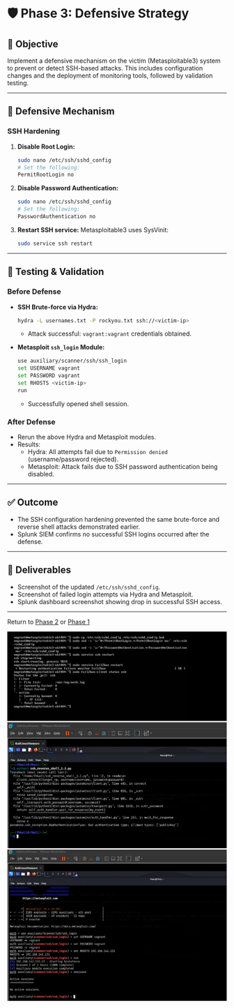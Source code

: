 # 🛡️ Phase 3: Defensive Strategy

## 🎯 Objective
Implement a defensive mechanism on the victim (Metasploitable3) system to prevent or detect SSH-based attacks. This includes configuration changes and the deployment of monitoring tools, followed by validation testing.

---

## 🔐 Defensive Mechanism
### SSH Hardening
1. **Disable Root Login:**
   ```bash
   sudo nano /etc/ssh/sshd_config
   # Set the following:
   PermitRootLogin no
   ```
2. **Disable Password Authentication:**
   ```bash
   sudo nano /etc/ssh/sshd_config
   # Set the following:
   PasswordAuthentication no
   ```
3. **Restart SSH service:**
   Metasploitable3 uses SysVinit:
   ```bash
   sudo service ssh restart
   ```

---

## 🧪 Testing & Validation
### Before Defense
- **SSH Brute-force via Hydra:**
   ```bash
   hydra -L usernames.txt -P rockyou.txt ssh://<victim-ip>
   ```
   - Attack successful: `vagrant:vagrant` credentials obtained.

- **Metasploit `ssh_login` Module:**
   ```bash
   use auxiliary/scanner/ssh/ssh_login
   set USERNAME vagrant
   set PASSWORD vagrant
   set RHOSTS <victim-ip>
   run
   ```
   - Successfully opened shell session.

### After Defense
- Rerun the above Hydra and Metasploit modules.
- Results:
  - Hydra: All attempts fail due to `Permission denied` (username/password rejected).
  - Metasploit: Attack fails due to SSH password authentication being disabled.

---

## ✅ Outcome
- The SSH configuration hardening prevented the same brute-force and reverse shell attacks demonstrated earlier.
- Splunk SIEM confirms no successful SSH logins occurred after the defense.

---

## 📸 Deliverables
- Screenshot of the updated `/etc/ssh/sshd_config`.
- Screenshot of failed login attempts via Hydra and Metasploit.
- Splunk dashboard screenshot showing drop in successful SSH access.

---

Return to [Phase 2](./PHASE1/README.md) or [Phase 1](./PHASE1/README.md)



![Screenshot34](../screenshots/Screenshot34.png)
![Screenshot35](../screenshots/Screenshot35.png)
![Screenshot36](../screenshots/Screenshot36.png)


